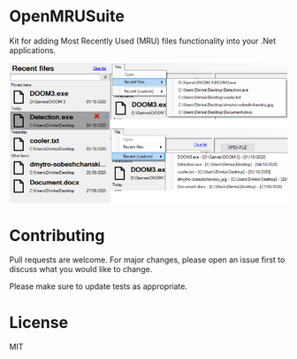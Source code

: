 # OpenMRUSuite
Kit for adding Most Recently Used (MRU) files functionality into your .Net applications.

![GUI component](/Media/demo.png)


# Contributing
Pull requests are welcome. For major changes, please open an issue first to discuss what you would like to change.

Please make sure to update tests as appropriate.

# License
MIT
